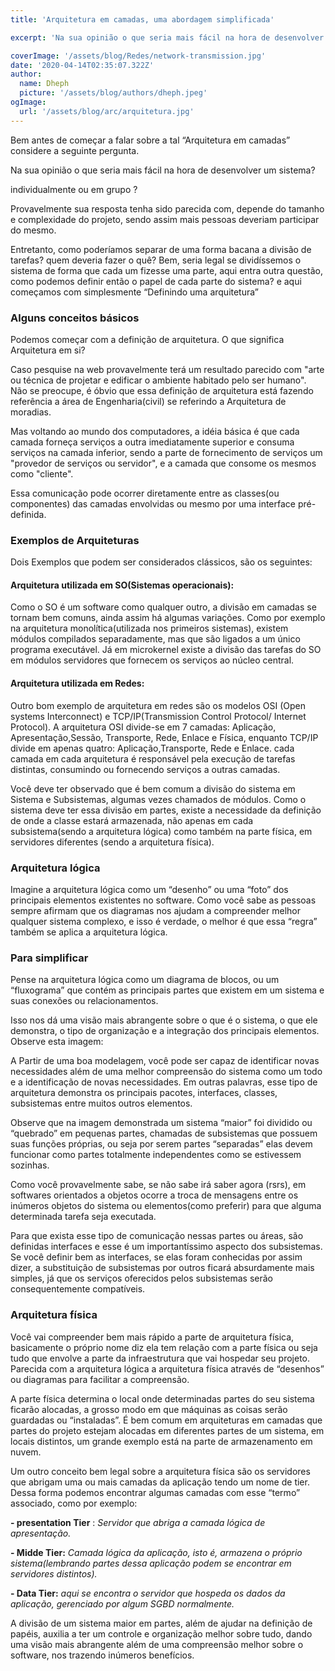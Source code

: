 ```yaml
---
title: 'Arquitetura em camadas, uma abordagem simplificada'

excerpt: 'Na sua opinião o que seria mais fácil na hora de desenvolver um sistema?'

coverImage: '/assets/blog/Redes/network-transmission.jpg'
date: '2020-04-14T02:35:07.322Z'
author:
  name: Dheph
  picture: '/assets/blog/authors/dheph.jpeg'
ogImage:
  url: '/assets/blog/arc/arquitetura.jpg'
---
```


Bem antes de começar a falar sobre a tal “Arquitetura em camadas” considere a seguinte pergunta.

Na sua opinião o que seria mais fácil na hora de desenvolver um sistema?

individualmente ou em grupo ?

Provavelmente sua resposta tenha sido parecida com, depende do tamanho e complexidade do projeto, sendo assim mais pessoas deveriam participar do mesmo. 

Entretanto, como poderíamos separar de uma forma bacana a divisão de tarefas? quem deveria fazer o quê? Bem, seria legal se dividíssemos o sistema de forma que cada um fizesse uma parte, aqui entra outra questão, como podemos definir então o papel de cada parte do sistema? e aqui começamos com simplesmente “Definindo uma arquitetura”

### Alguns conceitos básicos 

Podemos começar com a definição de arquitetura. O que significa Arquitetura em si?

Caso pesquise na web provavelmente terá um resultado parecido com "arte ou técnica de projetar e edificar o ambiente habitado pelo ser humano". Não se preocupe, é óbvio que essa definição de arquitetura está fazendo referência a área de Engenharia(civil) se referindo a Arquitetura de moradias.

Mas voltando ao mundo dos computadores, a idéia básica é que cada camada forneça serviços a outra imediatamente superior e consuma serviços na camada inferior, sendo a parte de fornecimento de serviços um "provedor de serviços ou servidor", e a camada que consome os mesmos como "cliente".

Essa comunicação pode ocorrer diretamente entre as classes(ou componentes) das camadas envolvidas ou mesmo por uma interface pré-definida.

### Exemplos de Arquiteturas 

Dois Exemplos que podem ser considerados clássicos, são os seguintes: 

#### Arquitetura utilizada em SO(Sistemas operacionais): 

Como o SO é um software como qualquer outro, a divisão em camadas se tornam bem comuns, ainda assim há algumas variações. Como por exemplo na arquitetura monolítica(utilizada nos primeiros sistemas), existem módulos compilados separadamente, mas que são ligados a um único programa executável. Já em microkernel existe a divisão das tarefas do SO em módulos servidores que fornecem os serviços ao núcleo central.


#### Arquitetura utilizada em Redes:

Outro bom exemplo de arquitetura em redes são os modelos OSI (Open systems Interconnect) e TCP/IP(Transmission Control Protocol/ Internet Protocol). A arquitetura OSI divide-se em 7 camadas: Aplicação, Apresentação,Sessão, Transporte, Rede, Enlace e Física, enquanto TCP/IP divide em apenas quatro: Aplicação,Transporte, Rede e Enlace. cada camada em cada arquitetura é responsável pela execução de tarefas distintas, consumindo ou fornecendo serviços a outras camadas.

Você deve ter observado que é bem comum a divisão do sistema em Sistema e Subsistemas, algumas vezes chamados de módulos. Como o sistema deve ter essa divisão em partes, existe a necessidade da definição de onde a classe estará armazenada, não apenas em cada subsistema(sendo a arquitetura lógica) como também na parte física, em servidores diferentes (sendo a arquitetura física). 

### Arquitetura lógica


Imagine a arquitetura lógica como um “desenho” ou uma “foto” dos principais elementos existentes no software. Como você sabe as pessoas sempre afirmam que os diagramas nos ajudam a compreender melhor qualquer sistema complexo, e isso é verdade, o melhor é que essa “regra” também se aplica a arquitetura lógica.

### Para simplificar

Pense na arquitetura lógica como um diagrama de blocos, ou um “fluxograma” que contém as principais partes que existem em um sistema e suas conexões ou relacionamentos.

Isso nos dá uma visão mais abrangente sobre o que é o sistema, o que ele demonstra, o tipo de organização e a integração dos principais elementos. Observe esta imagem:


A Partir de uma boa modelagem, você pode ser capaz de identificar novas necessidades além de uma melhor compreensão do sistema como um todo e a identificação de novas necessidades. Em outras palavras, esse tipo de arquitetura demonstra os principais pacotes, interfaces, classes, subsistemas entre muitos outros elementos. 

Observe que na imagem demonstrada um sistema “maior” foi dividido ou “quebrado” em pequenas partes, chamadas de subsistemas que possuem suas funções próprias, ou seja por serem partes “separadas” elas devem funcionar como partes totalmente independentes como se estivessem sozinhas.

Como você provavelmente sabe, se não sabe irá saber agora (rsrs), em softwares orientados a objetos ocorre a troca de mensagens entre os inúmeros objetos do sistema ou elementos(como preferir) para que alguma determinada tarefa seja executada.

Para que exista esse tipo de comunicação nessas partes ou áreas, são definidas interfaces e esse é um importantíssimo aspecto dos subsistemas. Se você definir bem as interfaces, se elas foram conhecidas por assim dizer, a substituição de subsistemas por outros ficará absurdamente mais simples, já que os serviços oferecidos pelos subsistemas serão consequentemente compatíveis.

### Arquitetura física

Você vai compreender bem mais rápido a parte de arquitetura física, basicamente o próprio nome diz ela tem relação com a parte física ou seja tudo que envolve a parte da infraestrutura que vai hospedar seu projeto. Parecida com a arquitetura lógica a arquitetura física através de “desenhos” ou diagramas para facilitar a compreensão.

A parte física determina o local onde determinadas partes do seu sistema ficarão alocadas, a grosso modo em que máquinas as coisas serão guardadas ou “instaladas”. É bem comum em arquiteturas em camadas que partes do projeto estejam alocadas em diferentes partes de um sistema, em locais distintos, um grande exemplo está na parte de armazenamento em nuvem.

Um outro conceito bem legal sobre a arquitetura física são os servidores que abrigam uma ou mais camadas da aplicação tendo um nome de tier. Dessa forma podemos encontrar algumas camadas com esse “termo” associado, como por exemplo:

  **- presentation Tier** : *Servidor que abriga a camada lógica de apresentação.*

  **- Midde Tier:** *Camada lógica da aplicação, isto é, armazena o próprio sistema(lembrando partes dessa aplicação podem se encontrar em servidores distintos).*

  **- Data Tier:** *aqui se encontra o servidor que hospeda os dados da aplicação, gerenciado por algum SGBD normalmente.*


A divisão de um sistema maior em partes, além de ajudar na definição de papéis, auxilia a ter um controle e organização melhor sobre tudo, dando uma visão mais abrangente além de uma compreensão melhor sobre o software, nos trazendo inúmeros benefícios.